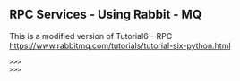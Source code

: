 RPC Services - Using Rabbit - MQ
--------

This is a modified version of Tutorial6 - RPC
https://www.rabbitmq.com/tutorials/tutorial-six-python.html

    >>> 
    >>> 
